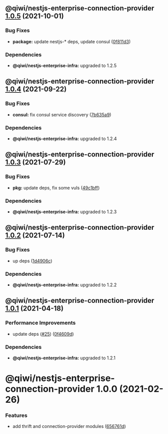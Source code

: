 ## @qiwi/nestjs-enterprise-connection-provider [1.0.5](https://github.com/qiwi/nestjs-enterprise/compare/@qiwi/nestjs-enterprise-connection-provider@1.0.4...@qiwi/nestjs-enterprise-connection-provider@1.0.5) (2021-10-01)


### Bug Fixes

* **package:** update nestjs-* deps, update consul ([0f811d3](https://github.com/qiwi/nestjs-enterprise/commit/0f811d3e0a52dfb4726774aaf94dc7ba914b296d))





### Dependencies

* **@qiwi/nestjs-enterprise-infra:** upgraded to 1.2.5

## @qiwi/nestjs-enterprise-connection-provider [1.0.4](https://github.com/qiwi/nestjs-enterprise/compare/@qiwi/nestjs-enterprise-connection-provider@1.0.3...@qiwi/nestjs-enterprise-connection-provider@1.0.4) (2021-09-22)


### Bug Fixes

* **consul:** fix consul service discovery ([7b635a9](https://github.com/qiwi/nestjs-enterprise/commit/7b635a9925358fe60de3af070e3b6f358595910c))





### Dependencies

* **@qiwi/nestjs-enterprise-infra:** upgraded to 1.2.4

## @qiwi/nestjs-enterprise-connection-provider [1.0.3](https://github.com/qiwi/nestjs-enterprise/compare/@qiwi/nestjs-enterprise-connection-provider@1.0.2...@qiwi/nestjs-enterprise-connection-provider@1.0.3) (2021-07-29)


### Bug Fixes

* **pkg:** update deps, fix some vuls ([49c1bff](https://github.com/qiwi/nestjs-enterprise/commit/49c1bff99d37e3b95569e85e4210f164884b2ca2))





### Dependencies

* **@qiwi/nestjs-enterprise-infra:** upgraded to 1.2.3

## @qiwi/nestjs-enterprise-connection-provider [1.0.2](https://github.com/qiwi/nestjs-enterprise/compare/@qiwi/nestjs-enterprise-connection-provider@1.0.1...@qiwi/nestjs-enterprise-connection-provider@1.0.2) (2021-07-14)


### Bug Fixes

* up deps ([1d4906c](https://github.com/qiwi/nestjs-enterprise/commit/1d4906c84e6858328220d2a27a3d29192d21fca8))





### Dependencies

* **@qiwi/nestjs-enterprise-infra:** upgraded to 1.2.2

## @qiwi/nestjs-enterprise-connection-provider [1.0.1](https://github.com/qiwi/nestjs-enterprise/compare/@qiwi/nestjs-enterprise-connection-provider@1.0.0...@qiwi/nestjs-enterprise-connection-provider@1.0.1) (2021-04-18)


### Performance Improvements

* update deps ([#25](https://github.com/qiwi/nestjs-enterprise/issues/25)) ([0f4609d](https://github.com/qiwi/nestjs-enterprise/commit/0f4609d372deb4e5af1943c8505d03cb174356ae))





### Dependencies

* **@qiwi/nestjs-enterprise-infra:** upgraded to 1.2.1

# @qiwi/nestjs-enterprise-connection-provider 1.0.0 (2021-02-26)


### Features

* add thrift and connection-provider modules ([656761d](https://github.com/qiwi/nestjs-enterprise/commit/656761d137aa5d1d93ae364ce489e2061e23e8bf))

